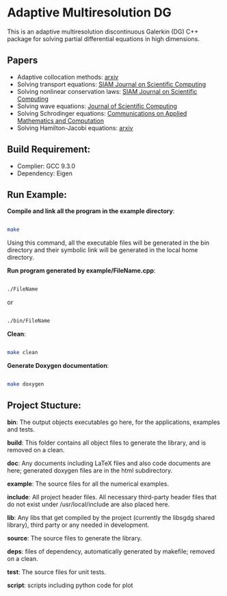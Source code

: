 # Adaptive Multiresolution DG

This is an adaptive multiresolution discontinuous Galerkin (DG) C++ package for solving partial differential equations in high dimensions.

  

## Papers

- Adaptive collocation methods: [arxiv](https://arxiv.org/abs/1912.03982)
- Solving transport equations: [SIAM Journal on Scientific Computing](https://epubs.siam.org/doi/abs/10.1137/16M1083190)
- Solving nonlinear conservation laws: [SIAM Journal on Scientific Computing](https://epubs.siam.org/doi/abs/10.1137/19M126565X)
- Solving wave equations: [Journal of Scientific Computing](https://link.springer.com/article/10.1007%2Fs10915-020-01322-w)
- Solving Schrodinger equations: [Communications on Applied Mathematics and Computation](https://arxiv.org/abs/2007.01471)
- Solving Hamilton-Jacobi equations: [arxiv](https://arxiv.org/abs/2006.05250)



## Build Requirement:

- Complier: GCC 9.3.0
- Dependency: Eigen
  

## Run Example:

  

**Compile and link all the program in the example directory**:

  

```sh

make

```

Using this command, all the executable files will be generated in the bin directory and their symbolic link will be generated in the local home directory.

  

**Run program generated by example/FileName.cpp**:

  

```sh

./FileName

```

or

```sh

./bin/FileName

```

  

**Clean**:

  

```sh

make clean

```

  

**Generate Doxygen documentation**:

```sh

make doxygen

```

  

## Project Stucture:

  

**bin**: The output objects executables go here, for the applications, examples and tests.

  

**build**: This folder contains all object files to generate the library, and is removed on a clean.

  

**doc**: Any documents including LaTeX files and also code documents are here; generated doxygen files are in the html subdirectory.

  

**example**: The source files for all the numerical examples.

  

**include**: All project header files. All necessary third-party header files that do not exist under /usr/local/include are also placed here.

  

**lib**: Any libs that get compiled by the project (currently the libsgdg shared library), third party or any needed in development.

  

**source**: The source files to generate the library.

  

**deps**: files of dependency, automatically generated by makefile; removed on a clean.

  

**test**: The source files for unit tests.

  

**script**: scripts including python code for plot
